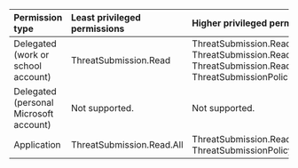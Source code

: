 |Permission type|Least privileged permissions|Higher privileged permissions|
|:---|:---|:---|
|Delegated (work or school account)|ThreatSubmission.Read|ThreatSubmission.ReadWrite, ThreatSubmission.Read.All, ThreatSubmission.ReadWrite.All, ThreatSubmissionPolicies.ReadWrite.All|
|Delegated (personal Microsoft account)|Not supported.|Not supported.|
|Application|ThreatSubmission.Read.All|ThreatSubmission.ReadWrite.All, ThreatSubmissionPolicy.ReadWrite.All|